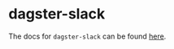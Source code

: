 # dagster-slack

The docs for `dagster-slack` can be found
[here](https://docs.dagster.io/docs/apidocs/libraries/dagster_slack).

